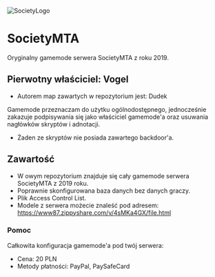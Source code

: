 ![SocietyLogo](https://i.imgur.com/VxrjwQt.png)
# SocietyMTA
Oryginalny gamemode serwera SocietyMTA z roku 2019.

## Pierwotny właściciel: Vogel
* Autorem map zawartych w repozytorium jest: Dudek

Gamemode przeznaczam do użytku ogólnodostępnego, jednocześnie zakazuje podpisywania się jako właściciel gamemode'a oraz usuwania nagłówków skryptów i adnotacji.
* Żaden ze skryptów nie posiada zawartego backdoor'a.

## Zawartość
* W owym repozytorium znajduje się cały gamemode serwera SocietyMTA z 2019 roku.
* Poprawnie skonfigurowana baza danych bez danych graczy.
* Plik Access Control List.
* Modele z serwera możecie znaleść pod adresem: https://www87.zippyshare.com/v/4sMKa4GX/file.html

### Pomoc
Całkowita konfiguracja gamemode'a pod twój serwera:
* Cena: 20 PLN
* Metody płatności: PayPal, PaySafeCard
